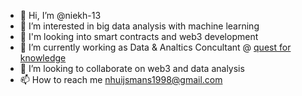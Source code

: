 - 👋 Hi, I’m @niekh-13
- 👀 I’m interested in big data analysis with machine learning
- 🔮 I'm looking into smart contracts and web3 development 
- 💼 I’m currently working as Data & Analtics Concultant @ [quest for knowledge](https://www.q4k.com)
- 💞️ I’m looking to collaborate on web3 and data analysis
- 📫 How to reach me nhuijsmans1998@gmail.com
